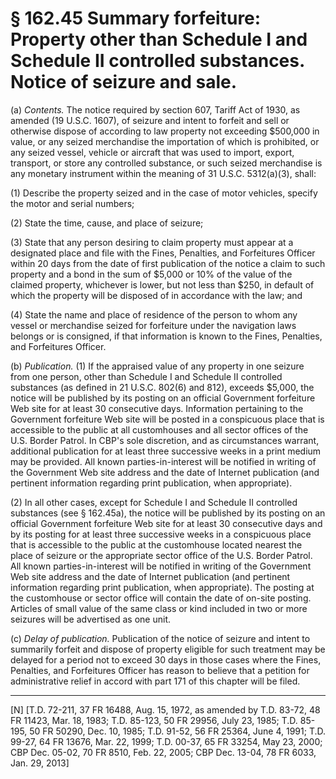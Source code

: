 # § 162.45   Summary forfeiture: Property other than Schedule I and Schedule II controlled substances. Notice of seizure and sale.

(a) *Contents.* The notice required by section 607, Tariff Act of 1930, as amended (19 U.S.C. 1607), of seizure and intent to forfeit and sell or otherwise dispose of according to law property not exceeding $500,000 in value, or any seized merchandise the importation of which is prohibited, or any seized vessel, vehicle or aircraft that was used to import, export, transport, or store any controlled substance, or such seized merchandise is any monetary instrument within the meaning of 31 U.S.C. 5312(a)(3), shall:


(1) Describe the property seized and in the case of motor vehicles, specify the motor and serial numbers;


(2) State the time, cause, and place of seizure;


(3) State that any person desiring to claim property must appear at a designated place and file with the Fines, Penalties, and Forfeitures Officer within 20 days from the date of first publication of the notice a claim to such property and a bond in the sum of $5,000 or 10% of the value of the claimed property, whichever is lower, but not less than $250, in default of which the property will be disposed of in accordance with the law; and


(4) State the name and place of residence of the person to whom any vessel or merchandise seized for forfeiture under the navigation laws belongs or is consigned, if that information is known to the Fines, Penalties, and Forfeitures Officer.


(b) *Publication.* (1) If the appraised value of any property in one seizure from one person, other than Schedule I and Schedule II controlled substances (as defined in 21 U.S.C. 802(6) and 812), exceeds $5,000, the notice will be published by its posting on an official Government forfeiture Web site for at least 30 consecutive days. Information pertaining to the Government forfeiture Web site will be posted in a conspicuous place that is accessible to the public at all customhouses and all sector offices of the U.S. Border Patrol. In CBP's sole discretion, and as circumstances warrant, additional publication for at least three successive weeks in a print medium may be provided. All known parties-in-interest will be notified in writing of the Government Web site address and the date of Internet publication (and pertinent information regarding print publication, when appropriate).


(2) In all other cases, except for Schedule I and Schedule II controlled substances (see § 162.45a), the notice will be published by its posting on an official Government forfeiture Web site for at least 30 consecutive days and by its posting for at least three successive weeks in a conspicuous place that is accessible to the public at the customhouse located nearest the place of seizure or the appropriate sector office of the U.S. Border Patrol. All known parties-in-interest will be notified in writing of the Government Web site address and the date of Internet publication (and pertinent information regarding print publication, when appropriate). The posting at the customhouse or sector office will contain the date of on-site posting. Articles of small value of the same class or kind included in two or more seizures will be advertised as one unit.


(c) *Delay of publication.* Publication of the notice of seizure and intent to summarily forfeit and dispose of property eligible for such treatment may be delayed for a period not to exceed 30 days in those cases where the Fines, Penalties, and Forfeitures Officer has reason to believe that a petition for administrative relief in accord with part 171 of this chapter will be filed.



---

[N] [T.D. 72-211, 37 FR 16488, Aug. 15, 1972, as amended by T.D. 83-72, 48 FR 11423, Mar. 18, 1983; T.D. 85-123, 50 FR 29956, July 23, 1985; T.D. 85-195, 50 FR 50290, Dec. 10, 1985; T.D. 91-52, 56 FR 25364, June 4, 1991; T.D. 99-27, 64 FR 13676, Mar. 22, 1999; T.D. 00-37, 65 FR 33254, May 23, 2000; CBP Dec. 05-02, 70 FR 8510, Feb. 22, 2005; CBP Dec. 13-04, 78 FR 6033, Jan. 29, 2013] 




